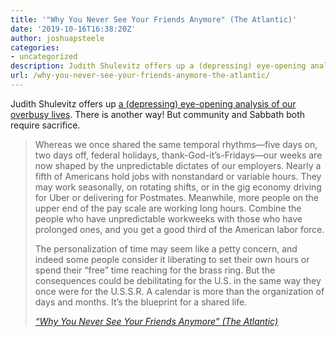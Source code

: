 ```yaml
---
title: '"Why You Never See Your Friends Anymore" (The Atlantic)'
date: '2019-10-16T16:38:20Z'
author: joshuapsteele
categories:
- uncategorized
description: Judith Shulevitz offers up a (depressing) eye-opening analysis of our overbusy lives. There is another way.
url: /why-you-never-see-your-friends-anymore-the-atlantic/
---
```

Judith Shulevitz offers up [a (depressing) eye-opening analysis of our overbusy lives](https://www.theatlantic.com/magazine/archive/2019/11/why-dont-i-see-you-anymore/598336/). There is another way! But community and Sabbath both require sacrifice.

> Whereas we once shared the same temporal rhythms—five days on, two days off, federal holidays, thank-God-it’s-Fridays—our weeks are now shaped by the unpredictable dictates of our employers. Nearly a fifth of Americans hold jobs with nonstandard or variable hours. They may work seasonally, on rotating shifts, or in the gig economy driving for Uber or delivering for Postmates. Meanwhile, more people on the upper end of the pay scale are working long hours. Combine the people who have unpredictable workweeks with those who have prolonged ones, and you get a good third of the American labor force.
> 
> The personalization of time may seem like a petty concern, and indeed some people consider it liberating to set their own hours or spend their “free” time reaching for the brass ring. But the consequences could be debilitating for the U.S. in the same way they once were for the U.S.S.R. A calendar is more than the organization of days and months. It’s the blueprint for a shared life.
> 
> <cite>[“Why You Never See Your Friends Anymore” (The Atlantic)](https://www.theatlantic.com/magazine/archive/2019/11/why-dont-i-see-you-anymore/598336/)</cite>